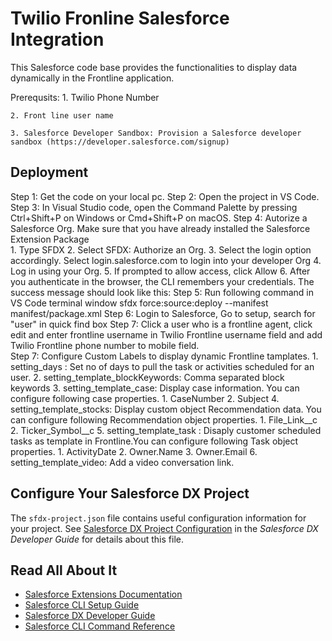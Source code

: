 # Twilio Fronline Salesforce Integration
This Salesforce code base provides the functionalities to display data dynamically in the Frontline application.

Prerequsits:
    1. Twilio Phone Number

    2. Front line user name

    3. Salesforce Developer Sandbox: Provision a Salesforce developer sandbox (https://developer.salesforce.com/signup) 

## Deployment

Step 1: Get the code on your local pc.
Step 2: Open the project in VS Code.
Step 3: In Visual Studio code, open the Command Palette by pressing Ctrl+Shift+P on Windows or Cmd+Shift+P on macOS.
Step 4: Autorize a Salesforce Org. Make sure that you have already installed the Salesforce Extension Package  
        1. Type SFDX
        2. Select SFDX: Authorize an Org.
        3. Select the login option accordingly. Select login.salesforce.com to login into your developer Org
        4. Log in using your Org.
        5. If prompted to allow access, click Allow
        6. After you authenticate in the browser, the CLI remembers your credentials. The success message should look like this:
Step 5: Run following command in VS Code terminal window
    sfdx force:source:deploy --manifest manifest/package.xml
Step 6: Login to Salesforce, Go to setup, search for "user" in quick find box
Step 7: Click a user who is a frontline agent, click edit and enter frontline username in Twilio Frontline username field and add Twilio Frontline phone number to mobile field.  
Step 7: Configure Custom Labels to display dynamic Frontline tamplates.
    1. setting_days : Set no of days to pull the task or activities scheduled for an user. 
    2. setting_template_blockKeywords: Comma separated block keywords
    3. setting_template_case: Display case information. You can configure following case properties.
        1. CaseNumber
        2. Subject
    4. setting_template_stocks: Display custom object Recommendation data. You can configure following Recommendation object properties.
        1. File_Link__c
        2. Ticker_Symbol__c
    5. setting_template_task : Disaply customer scheduled tasks as template in Frontline.You can configure following Task object properties.
        1. ActivityDate
        2. Owner.Name
        3. Owner.Email
    6. setting_template_video: Add a video conversation link. 




## Configure Your Salesforce DX Project

The `sfdx-project.json` file contains useful configuration information for your project. See [Salesforce DX Project Configuration](https://developer.salesforce.com/docs/atlas.en-us.sfdx_dev.meta/sfdx_dev/sfdx_dev_ws_config.htm) in the _Salesforce DX Developer Guide_ for details about this file.

## Read All About It

- [Salesforce Extensions Documentation](https://developer.salesforce.com/tools/vscode/)
- [Salesforce CLI Setup Guide](https://developer.salesforce.com/docs/atlas.en-us.sfdx_setup.meta/sfdx_setup/sfdx_setup_intro.htm)
- [Salesforce DX Developer Guide](https://developer.salesforce.com/docs/atlas.en-us.sfdx_dev.meta/sfdx_dev/sfdx_dev_intro.htm)
- [Salesforce CLI Command Reference](https://developer.salesforce.com/docs/atlas.en-us.sfdx_cli_reference.meta/sfdx_cli_reference/cli_reference.htm)
